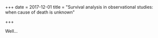 +++
date = 2017-12-01
title = "Survival analysis in observational studies: when cause of death is unknown"

+++

Well...
